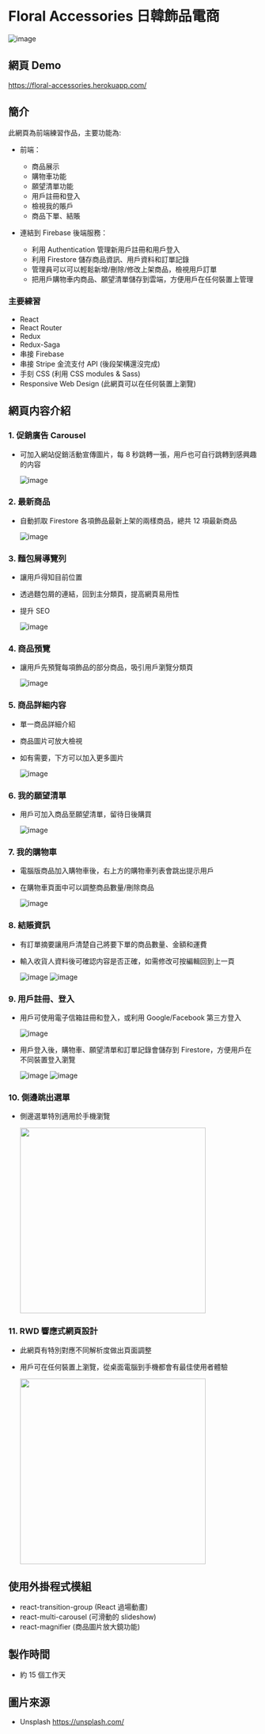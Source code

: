 # Floral Accessories 日韓飾品電商

![image](https://github.com/penguinff/readme_pictures/blob/bb5f466a2b1e53f8dbf005d7da9519687cee986c/floral-accessories/homepage.PNG)

## 網頁 Demo

https://floral-accessories.herokuapp.com/

## 簡介

此網頁為前端練習作品，主要功能為:

- 前端：

  - 商品展示
  - 購物車功能
  - 願望清單功能
  - 用戶註冊和登入
  - 檢視我的賬戶
  - 商品下單、結賬

- 連結到 Firebase 後端服務：
  - 利用 Authentication 管理新用戶註冊和用戶登入
  - 利用 Firestore 儲存商品資訊、用戶資料和訂單記錄
  - 管理員可以可以輕鬆新增/刪除/修改上架商品，檢視用戶訂單
  - 把用戶購物車内商品、願望清單儲存到雲端，方便用戶在任何裝置上管理

### 主要練習

- React
- React Router
- Redux
- Redux-Saga
- 串接 Firebase
- 串接 Stripe 金流支付 API (後段架構還沒完成)
- 手刻 CSS (利用 CSS modules & Sass)
- Responsive Web Design (此網頁可以在任何裝置上瀏覽)

## 網頁内容介紹

### 1. 促銷廣告 Carousel

- 可加入網站促銷活動宣傳圖片，每 8 秒跳轉一張，用戶也可自行跳轉到感興趣的内容

  ![image](https://github.com/penguinff/readme_pictures/blob/bb5f466a2b1e53f8dbf005d7da9519687cee986c/floral-accessories/carousel.PNG)

### 2. 最新商品

- 自動抓取 Firestore 各項飾品最新上架的兩樣商品，總共 12 項最新商品

  ![image](https://github.com/penguinff/readme_pictures/blob/bb5f466a2b1e53f8dbf005d7da9519687cee986c/floral-accessories/new_arrival.PNG)

### 3. 麵包屑導覽列

- 讓用戶得知目前位置
- 透過麵包屑的連結，回到主分類頁，提高網頁易用性
- 提升 SEO

  ![image](https://github.com/penguinff/readme_pictures/blob/bb5f466a2b1e53f8dbf005d7da9519687cee986c/floral-accessories/breadcrumb.PNG)

### 4. 商品預覽

- 讓用戶先預覽每項飾品的部分商品，吸引用戶瀏覽分類頁

  ![image](https://github.com/penguinff/readme_pictures/blob/bb5f466a2b1e53f8dbf005d7da9519687cee986c/floral-accessories/shoppage.PNG)

### 5. 商品詳細内容

- 單一商品詳細介紹
- 商品圖片可放大檢視
- 如有需要，下方可以加入更多圖片

  ![image](https://github.com/penguinff/readme_pictures/blob/bb5f466a2b1e53f8dbf005d7da9519687cee986c/floral-accessories/productpage.PNG)

### 6. 我的願望清單

- 用戶可加入商品至願望清單，留待日後購買

  ![image](https://github.com/penguinff/readme_pictures/blob/bb5f466a2b1e53f8dbf005d7da9519687cee986c/floral-accessories/add_wishlist.png)

### 7. 我的購物車

- 電腦版商品加入購物車後，右上方的購物車列表會跳出提示用戶
- 在購物車頁面中可以調整商品數量/刪除商品

  ![image](https://github.com/penguinff/readme_pictures/blob/bb5f466a2b1e53f8dbf005d7da9519687cee986c/floral-accessories/cartpage.PNG)

### 8. 結賬資訊

- 有訂單摘要讓用戶清楚自己將要下單的商品數量、金額和運費
- 輸入收貨人資料後可確認内容是否正確，如需修改可按編輯回到上一頁

  ![image](https://github.com/penguinff/readme_pictures/blob/bb5f466a2b1e53f8dbf005d7da9519687cee986c/floral-accessories/checkoutpage1.PNG)
  ![image](https://github.com/penguinff/readme_pictures/blob/bb5f466a2b1e53f8dbf005d7da9519687cee986c/floral-accessories/checkoutpage2.PNG)

### 9. 用戶註冊、登入

- 用戶可使用電子信箱註冊和登入，或利用 Google/Facebook 第三方登入

  ![image](https://github.com/penguinff/readme_pictures/blob/bb5f466a2b1e53f8dbf005d7da9519687cee986c/floral-accessories/signin_signup_page.PNG)

- 用戶登入後，購物車、願望清單和訂單記錄會儲存到 Firestore，方便用戶在不同裝置登入瀏覽

  ![image](https://github.com/penguinff/readme_pictures/blob/bb5f466a2b1e53f8dbf005d7da9519687cee986c/floral-accessories/wishlist.PNG)
  ![image](https://github.com/penguinff/readme_pictures/blob/bb5f466a2b1e53f8dbf005d7da9519687cee986c/floral-accessories/order_history.PNG)

### 10. 側邊跳出選單

- 側邊選單特別適用於手機瀏覽

  <img src='https://github.com/penguinff/readme_pictures/blob/bb5f466a2b1e53f8dbf005d7da9519687cee986c/floral-accessories/m_sidenav.jpeg' width='375px'/>

### 11. RWD 響應式網頁設計

- 此網頁有特別對應不同解析度做出頁面調整
- 用戶可在任何裝置上瀏覽，從桌面電腦到手機都會有最佳使用者體驗

  <img src='https://github.com/penguinff/readme_pictures/blob/bb5f466a2b1e53f8dbf005d7da9519687cee986c/floral-accessories/m_homepage.jpeg' width='375px'/>

## 使用外掛程式模組

- react-transition-group (React 過場動畫)
- react-multi-carousel (可滑動的 slideshow)
- react-magnifier (商品圖片放大鏡功能)

## 製作時間

- 約 15 個工作天

## 圖片來源

- Unsplash <https://unsplash.com/>
